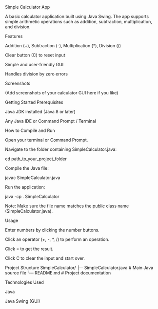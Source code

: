 Simple Calculator App

A basic calculator application built using Java Swing. The app supports simple arithmetic operations such as addition, subtraction, multiplication, and division.

Features

Addition (+), Subtraction (-), Multiplication (*), Division (/)

Clear button (C) to reset input

Simple and user-friendly GUI

Handles division by zero errors

Screenshots

(Add screenshots of your calculator GUI here if you like)

Getting Started
Prerequisites

Java JDK installed (Java 8 or later)

Any Java IDE or Command Prompt / Terminal

How to Compile and Run

Open your terminal or Command Prompt.

Navigate to the folder containing SimpleCalculator.java:

cd path_to_your_project_folder


Compile the Java file:

javac SimpleCalculator.java


Run the application:

java -cp . SimpleCalculator


Note: Make sure the file name matches the public class name (SimpleCalculator.java).

Usage

Enter numbers by clicking the number buttons.

Click an operator (+, -, *, /) to perform an operation.

Click = to get the result.

Click C to clear the input and start over.

Project Structure
SimpleCalculator/
 ├─ SimpleCalculator.java   # Main Java source file
 └─ README.md               # Project documentation

Technologies Used

Java

Java Swing (GUI)
